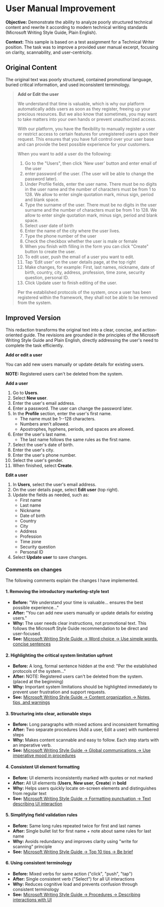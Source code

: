 # User Manual Improvement

**Objective:** Demonstrate the ability to analyze poorly structured technical content and rewrite it according to modern technical writing standards (Microsoft Writing Style Guide, Plain English).

**Context:** This sample is based on a test assignment for a Technical Writer position. The task was to improve a provided user manual excerpt, focusing on clarity, scannability, and user-centricity.

## Original Content

The original text was poorly structured, contained promotional language, buried critical information, and used inconsistent terminology.

> **Add or Edit the user**
>
> We understand that time is valuable, which is why our platform automatically adds users as soon as they register, freeing up your precious resources. But we also know that sometimes, you may want to take matters into your own hands or prevent unauthorized access.
>
> With our platform, you have the flexibility to manually register a user or restrict access to certain features for unregistered users upon their request. This ensures that you have full control over your user base and can provide the best possible experience for your customers.
>
> When you want to add a user do the following:
> 1. Go to the "Users", then click 'New user' button and enter email of the user
> 2. enter password of the user. (The user will be able to change the password later).
> 3. Under Profile fields, enter the user name. There must be no digits in the user name and the number of characters must be from 1 to 128. We allow to enter single quotation mark, minus sign, period and blank space.
> 4. Type the surname of the user. There must be no digits in the user surname and the number of characters must be from 1 to 128. We allow to enter single quotation mark, minus sign, period and blank space.
> 5. Select user date of birth
> 6. Enter the name of the city where the user lives.
> 7. Type the phone number of the user
> 8. Check the checkbox whether the user is male or female
> 9. When you finish with filling in the form you can click "Create" button to create the user.
> 10. To edit user, push the email of a user you want to edit.
> 11. Tap 'Edit user' on the user details page, at the top right
> 12. Make changes, for example: First, last names, nickname, date of birth, country, city, address, profession, time zone, security question, personal ID.
> 13. Click Update user to finish editing of the user.
>
> Per the established protocols of the system, once a user has been registered within the framework, they shall not be able to be removed from the system.

## Improved Version

This redaction transforms the original text into a clear, concise, and action-oriented guide. The revisions are grounded in the principles of the Microsoft Writing Style Guide and Plain English, directly addressing the user's need to complete the task efficiently.

**Add or edit a user**

You can add new users manually or update details for existing users.

**NOTE:** Registered users can't be deleted from the system.

**Add a user**

1.  Go to **Users**.
2.  Select **New user**.
3.  Enter the user's email address.
4.  Enter a password.
    The user can change the password later.
5.  In the **Profile** section, enter the user's first name.
    - The name must be 1--128 characters.
    - Numbers aren't allowed.
    - Apostrophes, hyphens, periods, and spaces are allowed.
6.  Enter the user's last name.
    - The last name follows the same rules as the first name.
7.  Select the user's date of birth.
8.  Enter the user's city.
9.  Enter the user's phone number.
10. Select the user's gender.
11. When finished, select **Create**.

**Edit a user**

1.  In **Users**, select the user's email address.
2.  On the user details page, select **Edit user** (top right).
3.  Update the fields as needed, such as:
    - First name
    - Last name
    - Nickname
    - Date of birth
    - Country
    - City
    - Address
    - Profession
    - Time zone
    - Security question
    - Personal ID
4.  Select **Update user** to save changes.

### Comments on changes

The following comments explain the changes I have implemented.

#### 1. Removing the introductory marketing-style text
- **Before:** "We understand your time is valuable... ensures the best possible experience..."
- **After:** "You can add new users manually or update details for existing users."
- **Why:** The user needs clear instructions, not promotional text. This follows the Microsoft Style Guide recommendation to be direct and user-focused.
- **See:** [Microsoft Writing Style Guide → Word choice → Use simple words, concise sentences](https://learn.microsoft.com/en-us/style-guide/word-choice/use-simple-words-concise-sentences)

#### 2. Highlighting the critical system limitation upfront
- **Before:** A long, formal sentence hidden at the end: "Per the established protocols of the system..."
- **After:** NOTE: Registered users can't be deleted from the system. (placed at the beginning)
- **Why:** Important system limitations should be highlighted immediately to prevent user frustration and support requests.
- **See:** [Microsoft Writing Style Guide → Content organization → Notes, tips, and warnings](https://learn.microsoft.com/en-us/style-guide/content/notes-tips-cautions)

#### 3. Structuring into clear, actionable steps
- **Before:** Long paragraphs with mixed actions and inconsistent formatting
- **After:** Two separate procedures (Add a user, Edit a user) with numbered steps
- **Why:** Makes content scannable and easy to follow. Each step starts with an imperative verb.
- **See:** [Microsoft Writing Style Guide → Global communications → Use imperative mood in procedures](https://learn.microsoft.com/en-us/style-guide/global-communications/writing-tips#tips-for-all-global-content)

#### 4. Consistent UI element formatting
- **Before:** UI elements inconsistently marked with quotes or not marked
- **After:** All UI elements (**Users**, **New user**, **Create**) in **bold**
- **Why:** Helps users quickly locate on-screen elements and distinguishes from regular text
- **See:** [Microsoft Writing Style Guide → Formatting punctuation → Text describing UI interaction](https://learn.microsoft.com/en-us/style-guide/punctuation/formatting-punctuation)

#### 5. Simplifying field validation rules
- **Before:** Same long rules repeated twice for first and last names
- **After:** Single bullet list for first name + note about same rules for last name
- **Why:** Avoids redundancy and improves clarity using "write for scanning" principle
- **See:** [Microsoft Writing Style Guide → Top 10 tips → Be brief](https://learn.microsoft.com/en-us/style-guide/top-10-tips-style-voice)

#### 6. Using consistent terminology
- **Before:** Mixed verbs for same action ("click", "push", "tap")
- **After:** Single consistent verb ("Select") for all UI interactions
- **Why:** Reduces cognitive load and prevents confusion through consistent terminology
- **See:** [Microsoft Writing Style Guide → Procedures → Describing interactions with UI](https://learn.microsoft.com/en-us/style-guide/procedures-instructions/describing-interactions-with-ui)
```